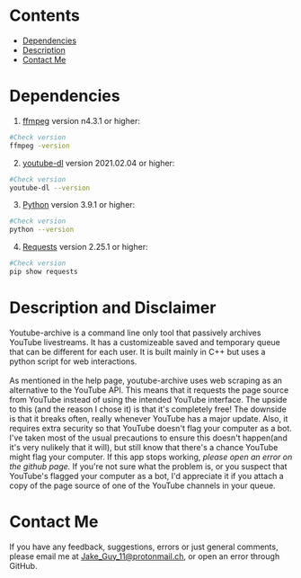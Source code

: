# Contents
- [Dependencies](#Dependencies)
- [Description](#Description-and-Disclaimer)
- [Contact Me](#Contact-Me)

# Dependencies
1. [ffmpeg](https://ffmpeg.org/ffmpeg.html) version n4.3.1 or higher:
```bash
#Check version
ffmpeg -version
```

2. [youtube-dl](https://github.com/ytdl-org/youtube-dl) version 2021.02.04 or higher:
```bash
#Check version
youtube-dl --version
```

3. [Python](https://www.python.org/) version 3.9.1 or higher:
```bash
#Check version
python --version
```

4. [Requests](https://requests.readthedocs.io/en/master/) version 2.25.1 or higher:
```bash
#Check version
pip show requests
```

# Description and Disclaimer
Youtube-archive is a command line only tool that passively archives YouTube livestreams. It has a customizeable saved and temporary queue that can be different for each user. It is built mainly in C++ but uses a python script for web interactions.\
\
As mentioned in the help page, youtube-archive uses web scraping as an alternative to the YouTube API. This means that it requests the page source from YouTube instead of using the intended YouTube interface. The upside to this (and the reason I chose it) is that it's completely free! The downside is that it breaks often, really whenever YouTube has a major update. Also, it requires extra security so that YouTube doesn't flag your computer as a bot. I've taken most of the usual precautions to ensure this doesn't happen(and it's very nulikely that it will), but still know that there's a chance YouTube might flag your computer. If this app stops working, *please open an error on the github page.* If you're not sure what the problem is, or you suspect that YouTube's flagged your computer as a bot, I'd appreciate it if you attach a copy of the page source of one of the YouTube channels in your queue.

# Contact Me
If you have any feedback, suggestions, errors or just general comments, please email me at Jake_Guy_11@protonmail.ch, or open an error through GitHub.
